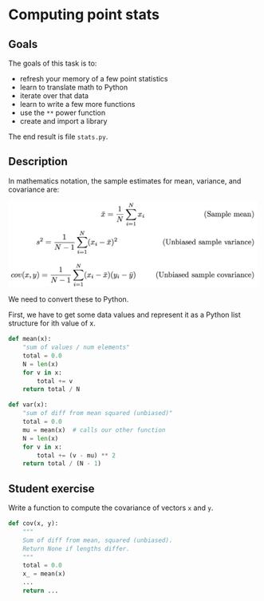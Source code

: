 # Computing point stats

## Goals

The goals of this task is to:

* refresh your memory of a few point statistics
* learn to translate math to Python
* iterate over that data
* learn to write a few more functions
* use the `**` power function
* create and import a library

The end result is file `stats.py`.

## Description

In mathematics notation, the sample estimates for mean, variance, and covariance are:

<img src="figures/point-stats.png" width=500>

We need to convert these to Python.

First, we have to get some data values and represent it as a Python list structure for ith value of x.

```python
def mean(x):
    "sum of values / num elements"
    total = 0.0
    N = len(x)
    for v in x:
        total += v
    return total / N
```

```python
def var(x):
    "sum of diff from mean squared (unbiased)"
    total = 0.0
    mu = mean(x)  # calls our other function
    N = len(x)
    for v in x:
        total += (v - mu) ** 2
    return total / (N - 1)
```

## Student exercise

Write a function to compute the covariance of vectors `x` and `y`.

```python
def cov(x, y):
    """
    Sum of diff from mean, squared (unbiased).
    Return None if lengths differ.
    """
    total = 0.0
    x_ = mean(x)
    ...
    return ...
```

